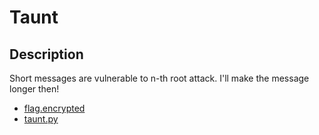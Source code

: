 Taunt
===

## Description

Short messages are vulnerable to n-th root attack.  I'll make the message longer then!

* [flag.encrypted](challenge/flag.encrypted)
* [taunt.py](challenge/taunt.py)